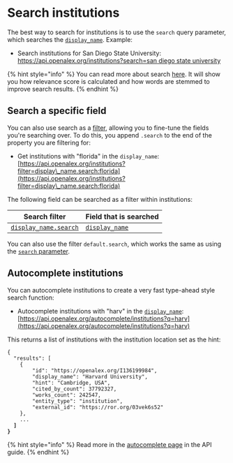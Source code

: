 # Search institutions

The best way to search for institutions is to use the `search` query parameter, which searches the [`display_name`](broken-reference). Example:

* Search institutions for San Diego State University:\
  [https://api.openalex.org/institutions?search=san diego state university](https://api.openalex.org/institutions?search=san%20diego%20state%20university)

{% hint style="info" %}
You can read more about search [here](../get-lists-of-entities/search-entities.md). It will show you how relevance score is calculated and how words are stemmed to improve search results.
{% endhint %}

## Search a specific field

You can also use search as a [filter](broken-reference), allowing you to fine-tune the fields you're searching over. To do this, you append `.search` to the end of the property you are filtering for:

* Get institutions with "florida" in the `display_name`:\
  [https://api.openalex.org/institutions?filter=display\_name.search:florida](https://api.openalex.org/institutions?filter=display\_name.search:florida)

The following field can be searched as a filter within institutions:

| Search filter                                                                   | Field that is searched             |
| ------------------------------------------------------------------------------- | ---------------------------------- |
| [`display_name.search`](../filters/filter-institutions.md#display\_name.search) | [`display_name`](broken-reference) |

You can also use the filter `default.search`, which works the same as using the [`search` parameter](search-institutions.md#search-institutions).

## Autocomplete institutions

You can autocomplete institutions to create a very fast type-ahead style search function:

* Autocomplete institutions with "harv" in the [`display_name`](broken-reference):\
  [https://api.openalex.org/autocomplete/institutions?q=harv](https://api.openalex.org/autocomplete/institutions?q=harv)

This returns a list of institutions with the institution location set as the hint:

<pre class="language-json"><code class="lang-json">{ 
  "results": [
    {
        "id": "https://openalex.org/I136199984",
        "display_name": "Harvard University",
        "hint": "Cambridge, USA",
        "cited_by_count": 37792327,
        "works_count": 242547,
        "entity_type": "institution",
        "external_id": "https://ror.org/03vek6s52"
    },
    ...
<strong>  ]
</strong><strong>}
</strong></code></pre>

{% hint style="info" %}
Read more in the [autocomplete page](../get-lists-of-entities/autocomplete-entities.md) in the API guide.
{% endhint %}
